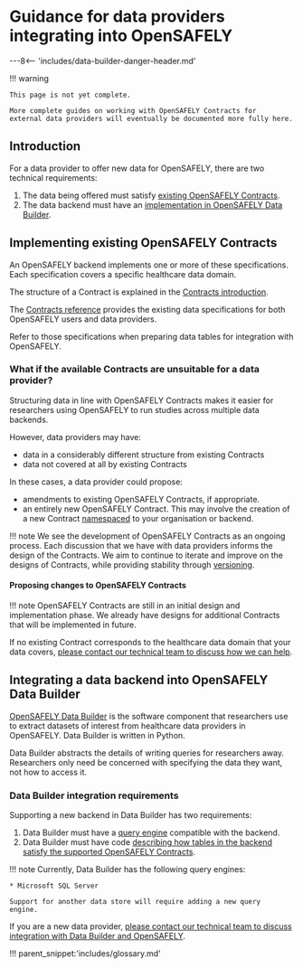 # Guidance for data providers integrating into OpenSAFELY

---8<-- 'includes/data-builder-danger-header.md'

!!! warning

    This page is not yet complete.

    More complete guides on working with OpenSAFELY Contracts for
    external data providers will eventually be documented more fully here.

## Introduction

For a data provider to offer new data for OpenSAFELY, there are two
technical requirements:

1. The data being offered must satisfy [existing OpenSAFELY
   Contracts](data-provider-integration.md#implementing-existing-opensafely-contracts).
2. The data backend must have an [implementation in OpenSAFELY Data
   Builder](data-provider-integration.md#data-builder-integration-requirements).

## Implementing existing OpenSAFELY Contracts

An OpenSAFELY backend implements one or more of these specifications.
Each specification covers a specific healthcare data domain.

The structure of a Contract is explained in the [Contracts
introduction](index.md#the-structure-of-a-contract).

The [Contracts reference](reference.md) provides the existing
data specifications for both OpenSAFELY users and data providers.

Refer to those specifications when preparing data tables for integration
with OpenSAFELY.

### What if the available Contracts are unsuitable for a data provider?

Structuring data in line with OpenSAFELY Contracts makes it easier for
researchers using OpenSAFELY to run studies across multiple data
backends.

However, data providers may have:

* data in a considerably different structure from existing Contracts
* data not covered at all by existing Contracts

In these cases, a data provider could propose:

* amendments to existing OpenSAFELY Contracts, if appropriate.
* an entirely new OpenSAFELY Contract. This may involve the creation of
  a new Contract [namespaced](index.md#naming-contracts) to your
  organisation or backend.

!!! note
    We see the development of OpenSAFELY Contracts as an ongoing
    process. Each discussion that we have with data providers informs
    the design of the Contracts. We aim to continue to iterate and
    improve on the designs of Contracts, while providing stability
    through [versioning](index.md#versioning).

#### Proposing changes to OpenSAFELY Contracts

!!! note
    OpenSAFELY Contracts are still in an initial design and
    implementation phase. We already have designs for additional
    Contracts that will be implemented in future.

If no existing Contract corresponds to the healthcare data domain that
your data covers, [please contact our technical team to discuss how we
can help](../../how-to-get-help.md#data-providers).

## Integrating a data backend into OpenSAFELY Data Builder

[OpenSAFELY Data Builder](../index.md) is the software
component that researchers use to extract datasets of interest from
healthcare data providers in OpenSAFELY. Data Builder is written in
Python.

Data Builder abstracts the details of writing queries for researchers
away. Researchers only need be concerned with specifying the data they
want, not how to access it.

### Data Builder integration requirements

Supporting a new backend in Data Builder has two requirements:

1. Data Builder must have a [query
   engine](https://github.com/opensafely-core/databuilder/tree/main/databuilder/query_engines)
   compatible with the backend.
2. Data Builder must have code [describing how tables in the backend
   satisfy the supported OpenSAFELY
   Contracts](https://github.com/opensafely-core/databuilder/tree/main/databuilder/backends).

!!! note
    Currently, Data Builder has the following query engines:

    * Microsoft SQL Server

    Support for another data store will require adding a new query
    engine.

If you are a new data provider, [please contact our technical team to
discuss integration with Data Builder and
OpenSAFELY](../../how-to-get-help.md#data-providers).

!!! parent_snippet:'includes/glossary.md'
